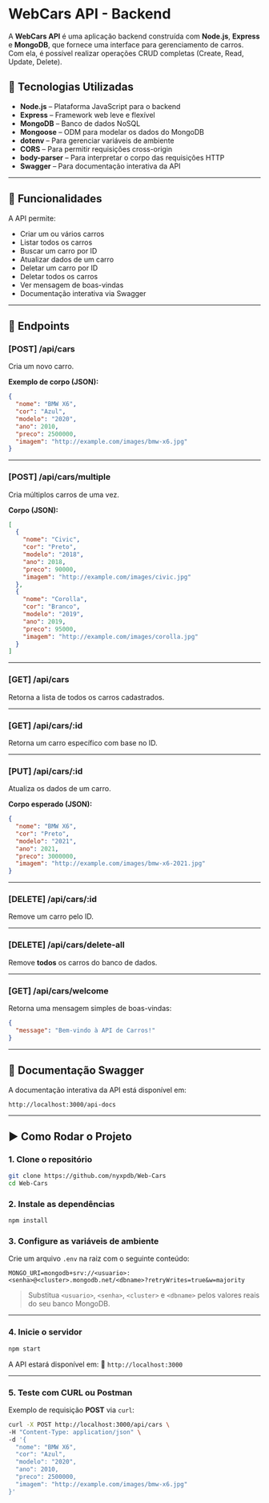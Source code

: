 # WebCars API - Backend

A **WebCars API** é uma aplicação backend construída com **Node.js**, **Express** e **MongoDB**, que fornece uma interface para gerenciamento de carros. Com ela, é possível realizar operações CRUD completas (Create, Read, Update, Delete).

## 🧰 Tecnologias Utilizadas

* **Node.js** – Plataforma JavaScript para o backend
* **Express** – Framework web leve e flexível
* **MongoDB** – Banco de dados NoSQL
* **Mongoose** – ODM para modelar os dados do MongoDB
* **dotenv** – Para gerenciar variáveis de ambiente
* **CORS** – Para permitir requisições cross-origin
* **body-parser** – Para interpretar o corpo das requisições HTTP
* **Swagger** – Para documentação interativa da API

---

## 🚗 Funcionalidades

A API permite:

* Criar um ou vários carros
* Listar todos os carros
* Buscar um carro por ID
* Atualizar dados de um carro
* Deletar um carro por ID
* Deletar todos os carros
* Ver mensagem de boas-vindas
* Documentação interativa via Swagger

---

## 📄 Endpoints

### **\[POST] /api/cars**

Cria um novo carro.

**Exemplo de corpo (JSON):**

```json
{
  "nome": "BMW X6",
  "cor": "Azul",
  "modelo": "2020",
  "ano": 2010,
  "preco": 2500000,
  "imagem": "http://example.com/images/bmw-x6.jpg"
}
```

---

### **\[POST] /api/cars/multiple**

Cria múltiplos carros de uma vez.

**Corpo (JSON):**

```json
[
  {
    "nome": "Civic",
    "cor": "Preto",
    "modelo": "2018",
    "ano": 2018,
    "preco": 90000,
    "imagem": "http://example.com/images/civic.jpg"
  },
  {
    "nome": "Corolla",
    "cor": "Branco",
    "modelo": "2019",
    "ano": 2019,
    "preco": 95000,
    "imagem": "http://example.com/images/corolla.jpg"
  }
]
```

---

### **\[GET] /api/cars**

Retorna a lista de todos os carros cadastrados.

---

### **\[GET] /api/cars/\:id**

Retorna um carro específico com base no ID.

---

### **\[PUT] /api/cars/\:id**

Atualiza os dados de um carro.

**Corpo esperado (JSON):**

```json
{
  "nome": "BMW X6",
  "cor": "Preto",
  "modelo": "2021",
  "ano": 2021,
  "preco": 3000000,
  "imagem": "http://example.com/images/bmw-x6-2021.jpg"
}
```

---

### **\[DELETE] /api/cars/\:id**

Remove um carro pelo ID.

---

### **\[DELETE] /api/cars/delete-all**

Remove **todos** os carros do banco de dados.

---

### **\[GET] /api/cars/welcome**

Retorna uma mensagem simples de boas-vindas:

```json
{
  "message": "Bem-vindo à API de Carros!"
}
```

---

## 📘 Documentação Swagger

A documentação interativa da API está disponível em:

```
http://localhost:3000/api-docs
```

---

## ▶️ Como Rodar o Projeto

### 1. Clone o repositório

```bash
git clone https://github.com/nyxpdb/Web-Cars
cd Web-Cars
```

### 2. Instale as dependências

```bash
npm install
```

### 3. Configure as variáveis de ambiente

Crie um arquivo `.env` na raiz com o seguinte conteúdo:

```
MONGO_URI=mongodb+srv://<usuario>:<senha>@<cluster>.mongodb.net/<dbname>?retryWrites=true&w=majority
```

> Substitua `<usuario>`, `<senha>`, `<cluster>` e `<dbname>` pelos valores reais do seu banco MongoDB.

---

### 4. Inicie o servidor

```bash
npm start
```

A API estará disponível em:
📍 `http://localhost:3000`

---

### 5. Teste com CURL ou Postman

Exemplo de requisição **POST** via `curl`:

```bash
curl -X POST http://localhost:3000/api/cars \
-H "Content-Type: application/json" \
-d '{
  "nome": "BMW X6",
  "cor": "Azul",
  "modelo": "2020",
  "ano": 2010,
  "preco": 2500000,
  "imagem": "http://example.com/images/bmw-x6.jpg"
}'
```

